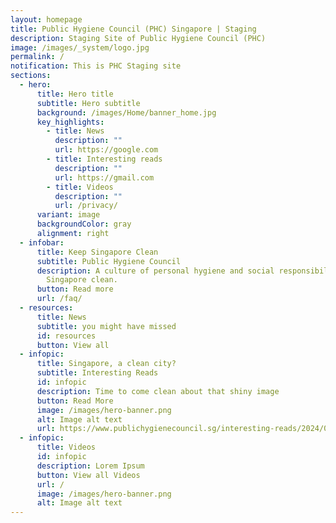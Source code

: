 ```yaml
---
layout: homepage
title: Public Hygiene Council (PHC) Singapore | Staging
description: Staging Site of Public Hygiene Council (PHC)
image: /images/_system/logo.jpg
permalink: /
notification: This is PHC Staging site
sections:
  - hero:
      title: Hero title
      subtitle: Hero subtitle
      background: /images/Home/banner_home.jpg
      key_highlights:
        - title: News
          description: ""
          url: https://google.com
        - title: Interesting reads
          description: ""
          url: https://gmail.com
        - title: Videos
          description: ""
          url: /privacy/
      variant: image
      backgroundColor: gray
      alignment: right
  - infobar:
      title: Keep Singapore Clean
      subtitle: Public Hygiene Council
      description: A culture of personal hygiene and social responsibility to keep
        Singapore clean.
      button: Read more
      url: /faq/
  - resources:
      title: News
      subtitle: you might have missed
      id: resources
      button: View all
  - infopic:
      title: Singapore, a clean city?
      subtitle: Interesting Reads
      id: infopic
      description: Time to come clean about that shiny image
      button: Read More
      image: /images/hero-banner.png
      alt: Image alt text
      url: https://www.publichygienecouncil.sg/interesting-reads/2024/02/07/singapore-a-clean-city-time-to-come-clean-about-that-shiny-image
  - infopic:
      title: Videos
      id: infopic
      description: Lorem Ipsum
      button: View all Videos
      url: /
      image: /images/hero-banner.png
      alt: Image alt text
---
```

